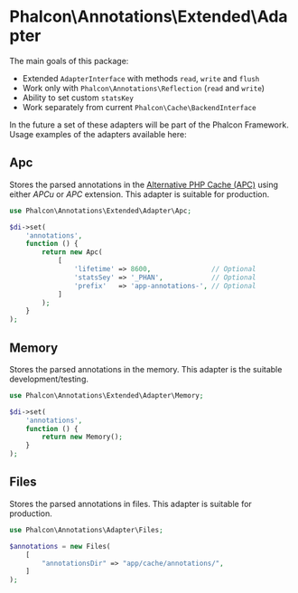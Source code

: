 # Phalcon\Annotations\Extended\Adapter

The main goals of this package:

* Extended `AdapterInterface` with methods `read`, `write` and `flush`
* Work only with `Phalcon\Annotations\Reflection` (`read` and `write`)
* Ability to set custom `statsKey`
* Work separately from current `Phalcon\Cache\BackendInterface`

In the future a set of these adapters will be part of the Phalcon Framework.
Usage examples of the adapters available here:

## Apc

Stores the parsed annotations in the [Alternative PHP Cache (APC)](http://php.net/manual/en/intro.apcu.php)
using either _APCu_ or _APC_ extension. This adapter is suitable for production.

```php
use Phalcon\Annotations\Extended\Adapter\Apc;

$di->set(
    'annotations',
    function () {
        return new Apc(
            [
                'lifetime' => 8600,               // Optional
                'statsSey' => '_PHAN',            // Optional
                'prefix'   => 'app-annotations-', // Optional
            ]
        );
    }
);
```

## Memory

Stores the parsed annotations in the memory. This adapter is the suitable development/testing.

```php
use Phalcon\Annotations\Extended\Adapter\Memory;

$di->set(
    'annotations',
    function () {
        return new Memory();
    }
);
```

## Files

Stores the parsed annotations in files. This adapter is suitable for production.

```php
use Phalcon\Annotations\Adapter\Files;

$annotations = new Files(
    [
        "annotationsDir" => "app/cache/annotations/",
    ]
);
```
